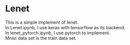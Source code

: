 # Lenet
This is a simple implement of lenet.  
In Lenet.ipynb, I use keras with tensorflow as its backend.  
In lenet_pytorch.ipynb, I use pytorch to implement.  
Mnist data set is the train data set.

